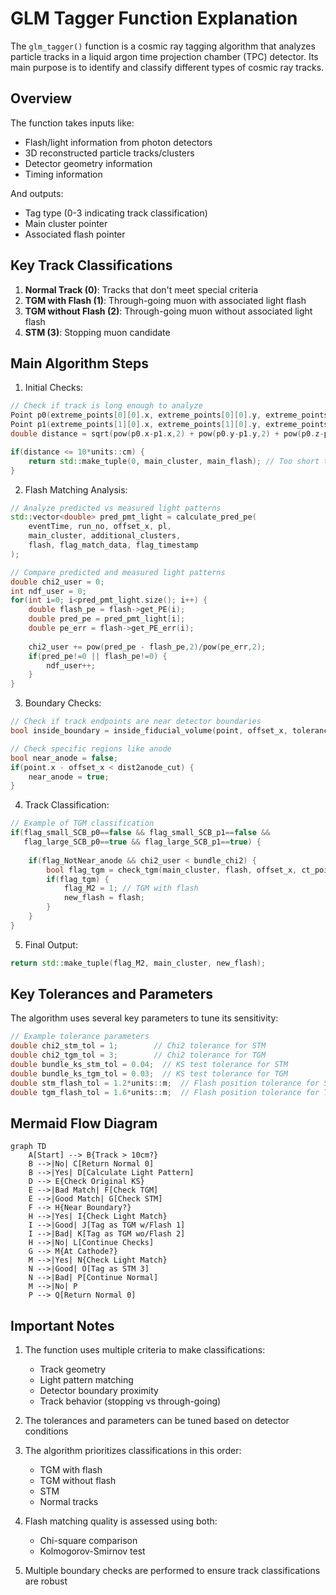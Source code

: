 # GLM Tagger Function Explanation

The `glm_tagger()` function is a cosmic ray tagging algorithm that analyzes particle tracks in a liquid argon time projection chamber (TPC) detector. Its main purpose is to identify and classify different types of cosmic ray tracks.

## Overview

The function takes inputs like:
- Flash/light information from photon detectors
- 3D reconstructed particle tracks/clusters
- Detector geometry information
- Timing information

And outputs:
- Tag type (0-3 indicating track classification)
- Main cluster pointer
- Associated flash pointer

## Key Track Classifications

1. **Normal Track (0)**: Tracks that don't meet special criteria
2. **TGM with Flash (1)**: Through-going muon with associated light flash
3. **TGM without Flash (2)**: Through-going muon without associated light flash  
4. **STM (3)**: Stopping muon candidate

## Main Algorithm Steps

1. Initial Checks:
```cpp
// Check if track is long enough to analyze
Point p0(extreme_points[0][0].x, extreme_points[0][0].y, extreme_points[0][0].z);
Point p1(extreme_points[1][0].x, extreme_points[1][0].y, extreme_points[1][0].z);
double distance = sqrt(pow(p0.x-p1.x,2) + pow(p0.y-p1.y,2) + pow(p0.z-p1.z,2));

if(distance <= 10*units::cm) {
    return std::make_tuple(0, main_cluster, main_flash); // Too short to analyze
}
```

2. Flash Matching Analysis:
```cpp
// Analyze predicted vs measured light patterns
std::vector<double> pred_pmt_light = calculate_pred_pe(
    eventTime, run_no, offset_x, pl, 
    main_cluster, additional_clusters, 
    flash, flag_match_data, flag_timestamp
);

// Compare predicted and measured light patterns
double chi2_user = 0;
int ndf_user = 0;
for(int i=0; i<pred_pmt_light.size(); i++) {
    double flash_pe = flash->get_PE(i);
    double pred_pe = pred_pmt_light[i];
    double pe_err = flash->get_PE_err(i);
    
    chi2_user += pow(pred_pe - flash_pe,2)/pow(pe_err,2);
    if(pred_pe!=0 || flash_pe!=0) {
        ndf_user++;
    }
}
```

3. Boundary Checks:
```cpp
// Check if track endpoints are near detector boundaries
bool inside_boundary = inside_fiducial_volume(point, offset_x, tolerance_vec);

// Check specific regions like anode
bool near_anode = false;
if(point.x - offset_x < dist2anode_cut) {
    near_anode = true;
}
```

4. Track Classification:
```cpp
// Example of TGM classification
if(flag_small_SCB_p0==false && flag_small_SCB_p1==false && 
   flag_large_SCB_p0==true && flag_large_SCB_p1==true) {
    
    if(flag_NotNear_anode && chi2_user < bundle_chi2) {
        bool flag_tgm = check_tgm(main_cluster, flash, offset_x, ct_point_cloud);
        if(flag_tgm) {
            flag_M2 = 1; // TGM with flash
            new_flash = flash;
        }
    }
}
```

5. Final Output:
```cpp
return std::make_tuple(flag_M2, main_cluster, new_flash);
```

## Key Tolerances and Parameters

The algorithm uses several key parameters to tune its sensitivity:

```cpp
// Example tolerance parameters
double chi2_stm_tol = 1;        // Chi2 tolerance for STM
double chi2_tgm_tol = 3;        // Chi2 tolerance for TGM
double bundle_ks_stm_tol = 0.04;  // KS test tolerance for STM
double bundle_ks_tgm_tol = 0.03;  // KS test tolerance for TGM
double stm_flash_tol = 1.2*units::m;  // Flash position tolerance for STM
double tgm_flash_tol = 1.6*units::m;  // Flash position tolerance for TGM
```

## Mermaid Flow Diagram

```mermaid
graph TD
    A[Start] --> B{Track > 10cm?}
    B -->|No| C[Return Normal 0]
    B -->|Yes| D[Calculate Light Pattern]
    D --> E{Check Original KS}
    E -->|Bad Match| F[Check TGM]
    E -->|Good Match| G[Check STM]
    F --> H{Near Boundary?}
    H -->|Yes| I{Check Light Match}
    I -->|Good| J[Tag as TGM w/Flash 1]
    I -->|Bad| K[Tag as TGM wo/Flash 2]
    H -->|No| L[Continue Checks]
    G --> M{At Cathode?}
    M -->|Yes| N{Check Light Match}
    N -->|Good| O[Tag as STM 3]
    N -->|Bad| P[Continue Normal]
    M -->|No| P
    P --> Q[Return Normal 0]
```

## Important Notes

1. The function uses multiple criteria to make classifications:
   - Track geometry
   - Light pattern matching
   - Detector boundary proximity
   - Track behavior (stopping vs through-going)

2. The tolerances and parameters can be tuned based on detector conditions

3. The algorithm prioritizes classifications in this order:
   - TGM with flash
   - TGM without flash 
   - STM
   - Normal tracks

4. Flash matching quality is assessed using both:
   - Chi-square comparison
   - Kolmogorov-Smirnov test

5. Multiple boundary checks are performed to ensure track classifications are robust